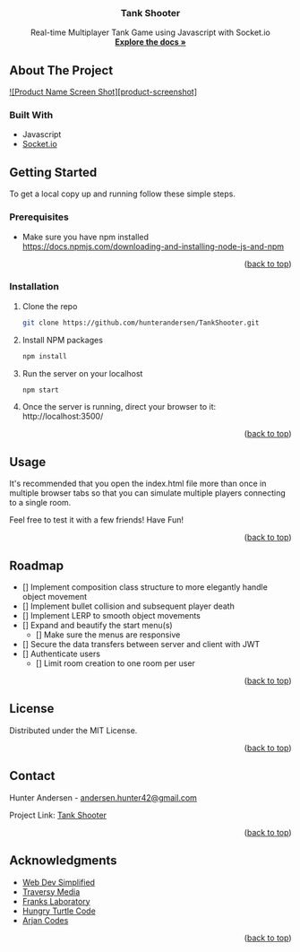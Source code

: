 <!-- PROJECT LOGO -->
<br />
<div align="center">
  <a href="https://github.com/hunterandersen/TankShooter">
  </a>

<h3 align="center">Tank Shooter</h3>
  <p align="center">
    Real-time Multiplayer Tank Game using Javascript with Socket.io
    <br />
    <a href="https://github.com/hunterandersen/TankShooter"><strong>Explore the docs »</strong></a>
    <br />
  </p>
</div>

<!-- ABOUT THE PROJECT -->
## About The Project

[![Product Name Screen Shot][product-screenshot]](https://example.com)

### Built With
* Javascript
* [Socket.io](https://socket.io)

<!-- GETTING STARTED -->
## Getting Started

To get a local copy up and running follow these simple steps.

### Prerequisites

* Make sure you have npm installed
  https://docs.npmjs.com/downloading-and-installing-node-js-and-npm

<p align="right">(<a href="#top">back to top</a>)</p>

### Installation

1. Clone the repo
   ```sh
   git clone https://github.com/hunterandersen/TankShooter.git
   ```
2. Install NPM packages
   ```sh
   npm install
   ```
4. Run the server on your localhost
    ```sh
    npm start
    ```
5. Once the server is running, direct your browser to it: 
    http://localhost:3500/

<p align="right">(<a href="#top">back to top</a>)</p>

<!-- USAGE EXAMPLES -->
## Usage

It's recommended that you open the index.html file more than once in multiple browser tabs so that you can simulate multiple players connecting to a single room.

Feel free to test it with a few friends! Have Fun!

<p align="right">(<a href="#top">back to top</a>)</p>

<!-- ROADMAP -->
## Roadmap

- [] Implement composition class structure to more elegantly handle object movement
- [] Implement bullet collision and subsequent player death
- [] Implement LERP to smooth object movements
- [] Expand and beautify the start menu(s)
    - [] Make sure the menus are responsive
- [] Secure the data transfers between server and client with JWT
- [] Authenticate users
    - [] Limit room creation to one room per user

<p align="right">(<a href="#top">back to top</a>)</p>

<!-- LICENSE -->
## License

Distributed under the MIT License.

<p align="right">(<a href="#top">back to top</a>)</p>

<!-- CONTACT -->
## Contact

Hunter Andersen - andersen.hunter42@gmail.com

Project Link: [Tank Shooter](https://github.com/hunterandersen/TankShooter)

<p align="right">(<a href="#top">back to top</a>)</p>

<!-- ACKNOWLEDGMENTS -->
## Acknowledgments

* [Web Dev Simplified](https://www.youtube.com/c/WebDevSimplified)
* [Traversy Media](https://www.youtube.com/c/TraversyMedia)
* [Franks Laboratory](https://www.youtube.com/channel/UCEqc149iR-ALYkGM6TG-7vQ)
* [Hungry Turtle Code](https://www.youtube.com/channel/UC7Vxnf06GP6w42Lg3TQLXSw)
* [Arjan Codes](https://www.youtube.com/c/ArjanCodes)

<p align="right">(<a href="#top">back to top</a>)</p>
